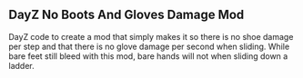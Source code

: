 ## DayZ No Boots And Gloves Damage Mod

DayZ code to create a mod that simply makes it so there is no shoe damage per step and that there is no glove damage per second when sliding. While bare feet still bleed with this mod, bare hands will not when sliding down a ladder.

